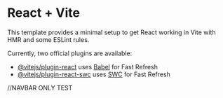 # React + Vite

This template provides a minimal setup to get React working in Vite with HMR and some ESLint rules.

Currently, two official plugins are available:

- [@vitejs/plugin-react](https://github.com/vitejs/vite-plugin-react/blob/main/packages/plugin-react/README.md) uses [Babel](https://babeljs.io/) for Fast Refresh
- [@vitejs/plugin-react-swc](https://github.com/vitejs/vite-plugin-react-swc) uses [SWC](https://swc.rs/) for Fast Refresh



//NAVBAR ONLY TEST

<!-- import { Link, NavLink } from "react-router-dom";
import { useContext } from "react";
import { AuthContext } from "../contexts/auth.context";

const Navbar = () => {
  const { user, loading, logout } = useContext(AuthContext);
  return (
    <nav className="Navbar">
      <p>{user ? user.username : ""}</p>
      {user && (
        <img
          src={user.profilePic}
          height={70}
        />
      )}
      <ul>
        <NavLink
          className={({ isAtive }) => (isAtive ? "selected" : "")}
          to="/">
          Home
        </NavLink>



        
        {/*         <NavLink
          className={({ isAtive }) => (isAtive ? "selected" : "")}
          to="/about">
          About
        </NavLink> */}
        {/*         {user ? (
          <Link to="/projects">
            //
            <button>
              <Projects></Projects>
            </button>
          </Link>
        ) : (
          <>
            <Link to="/signup">
            Signup</Link>
            <Link to="/login">Login</Link>
          </>
        )} */}
        {!loading && user && (
          <>
            {/*             <Link to="/projects">
              <button>Projects</button>
            </Link> */}
            <button onClick={logout}>Logout</button>
          </>
        )}
        {!loading && !user && (
          <>
            <Link to="/signup">
              <button>Signup</button>
            </Link>
            <Link to="/login">
              <button>Login</button>
            </Link>
          </>
        )}
      </ul>
    </nav>
  );
};
export default Navbar; -->